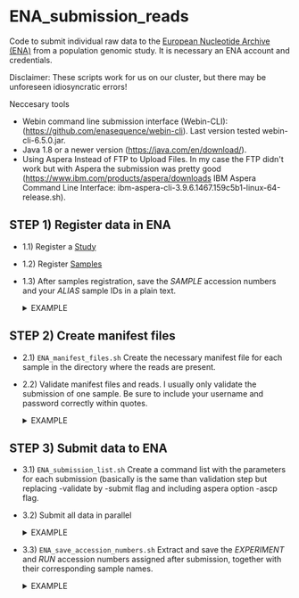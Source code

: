 # ENA_submission_reads

Code to submit individual raw data to the [European Nucleotide Archive (ENA)](https://www.ebi.ac.uk/ena/browser/home) from a population genomic study.
It is necessary an ENA account and credentials.

Disclaimer: These scripts work for us on our cluster, but there may be unforeseen idiosyncratic errors!

Neccesary tools
* Webin command line submission interface (Webin-CLI): (https://github.com/enasequence/webin-cli). Last version tested webin-cli-6.5.0.jar.
* Java 1.8 or a newer version (https://java.com/en/download/).
* Using Aspera Instead of FTP to Upload Files. In my case the FTP didn't work but with Aspera the submission was pretty good (https://www.ibm.com/products/aspera/downloads IBM Aspera Command Line Interface: ibm-aspera-cli-3.9.6.1467.159c5b1-linux-64-release.sh).

## STEP 1) Register data in ENA

* 1.1) Register a [Study](https://ena-docs.readthedocs.io/en/latest/submit/study/interactive.html)
* 1.2) Register [Samples](https://ena-docs.readthedocs.io/en/latest/submit/samples.html)
* 1.3) After samples registration, save the *SAMPLE* accession numbers and your *ALIAS* sample IDs in a plain text.
  <details><summary>EXAMPLE</summary>
  <p>
    
  ```
  C18_102_3 ERS15590137
  C18_102_4 ERS15590138
  C18_103_1 ERS15590139
  C18_103_5 ERS15590140
  C18_108_3 ERS15590141
  C18_108_4 ERS15590142
  C18_133_1 ERS15590143
  C18_133_2 ERS15590144
  C18_133_3 ERS15590145
  C18_019_3 ERS15590146  
  ```

## STEP 2) Create manifest files

* 2.1) `ENA_manifest_files.sh` Create the necessary manifest file for each sample in the directory where the reads are present.
* 2.2) Validate manifest files and reads. I usually only validate the submission of one sample. Be sure to include your username and password correctly within quotes.
  <details><summary>EXAMPLE</summary>
  <p>

  ```
  #!/bin/bash
  #SBATCH --job-name=ENA_validate
  #SBATCH --error %x-%j.err
  #SBATCH --output %x-%j.out

  #SBATCH --partition=tbg
  #SBATCH --mem=5G
  #SBATCH --cpus-per-task=1

  module load java/1.8.0_221

  java -Xms4G -jar /cluster/home/s_lchueca/programs/webin-cli-6.5.0.jar \
   -context=reads \
   -manifest=C18_133_1_manifest.txt \
   -username="Webin-USER-number" \
   -password="PASSWORD" \
   -inputdir=/home/user/documents/projects/raw_data/C18_133_1 \
   -outputdir=/home/user/documents/projects/raw_data/C18_133_1 \
   -validate

## STEP 3) Submit data to ENA

* 3.1) `ENA_submission_list.sh` Create a command list with the parameters for each submission (basically is the same than validation step but replacing -validate by -submit flag and including aspera option -ascp flag.
* 3.2) Submit all data in parallel
  <details><summary>EXAMPLE</summary>
  <p>

  ```
  #!/bin/bash

  #SBATCH --job-name=ENA_data_submission
  #SBATCH --error %x-%j.err
  #SBATCH --output %x-%j.out

  #SBATCH --partition=tbg
  #SBATCH --mem=4G
  #SBATCH --cpus-per-task=1
  #SBATCH --array=1-26%26

  module load java/1.8.0_221

  # Submit the files to ENA in parallel
  FILE=$(cat ENA_submission.list | sed -n ${SLURM_ARRAY_TASK_ID}p)
  bash -c "$FILE"
  ```
  
* 3.3) `ENA_save_accession_numbers.sh` Extract and save the *EXPERIMENT* and *RUN* accession numbers assigned after submission, together with their corresponding sample names.
  <details><summary>EXAMPLE</summary>
  <p>
    
  ```
  Alias           Experiment              Run
  C18_019_3       ERX10957573             ERR11553340
  C18_019_4       ERX10957565             ERR11553332
  C18_079_3       ERX10957545             ERR11553312
  C18_080_1       ERX10957562             ERR11553329
  C18_093_3       ERX10957548             ERR11553315
  C18_093_4       ERX10957570             ERR11553337
  C18_095_5       ERX10957553             ERR11553320
  C18_102_3       ERX10957557             ERR11553324
  C18_102_4       ERX10957556             ERR11553323
  C18_103_1       ERX10957566             ERR11553333 
  ```
